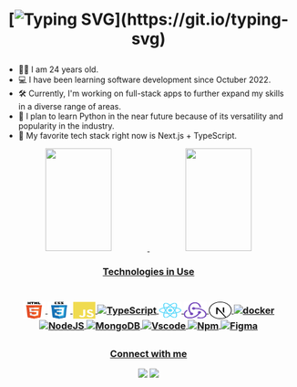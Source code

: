 <h1 align = center>

[![Typing SVG](https://readme-typing-svg.demolab.com?font=Fira+Code&weight=600&size=42&pause=1000&center=true&vCenter=true&width=900&height=80&lines=Hi%2C+I+am+a+software+developer.)](https://git.io/typing-svg)

</h1>

- 🙋‍♂️ I am 24 years old.
- 💻 I have been learning software development since Octuber 2022.
- 🛠️ Currently, I'm working on full-stack apps to further expand my skills in a diverse range of areas.
- 🐍 I plan to learn Python in the near future because of its versatility and popularity in the industry.
- 🚀 My favorite tech stack right now is Next.js + TypeScript.

<div style="display: inline_block" align="center">
  <a href="https://github.com/lucasdef15">
  <img height="180em" width="48%" src="https://github-readme-stats-git-masterrstaa-rickstaa.vercel.app/api?username=lucasdef15&show_icons=true&theme=radical&include_all_commits=true&count_private=true&border_radius=30"/>
  <img height="180em" width="48%"  src="https://github-readme-stats-git-masterrstaa-rickstaa.vercel.app/api/top-langs/?username=lucasdef15&layout=compact&langs_count=7&theme=radical&border_radius=30"/>
</div>
  <h3 align='center'>Technologies in Use<h3>
<div style="display: inline_block" align=center><br>
    <img align="center" alt="HTML" height="30" width="40" src="https://raw.githubusercontent.com/devicons/devicon/1119b9f84c0290e0f0b38982099a2bd027a48bf1/icons/html5/html5-original-wordmark.svg" />
  <img align="center" alt="CSS" height="30" width="40" src="https://raw.githubusercontent.com/devicons/devicon/1119b9f84c0290e0f0b38982099a2bd027a48bf1/icons/css3/css3-original-wordmark.svg" />
  <img align="center" alt="Js" height="30" width="40" src="https://raw.githubusercontent.com/devicons/devicon/master/icons/javascript/javascript-plain.svg">
  <img align="center" alt="TypeScript" height="30" width="40" src="https://cdn.jsdelivr.net/gh/devicons/devicon/icons/typescript/typescript-original.svg" />
  <img align="center" alt="React" height="30" width="40" src="https://raw.githubusercontent.com/devicons/devicon/master/icons/react/react-original.svg">
  <img align="center" alt="Redux" height="30" width="40" src="https://raw.githubusercontent.com/devicons/devicon/1119b9f84c0290e0f0b38982099a2bd027a48bf1/icons/redux/redux-original.svg">
  <img align="center" alt="Nextjs" height="30" width="40" src="https://raw.githubusercontent.com/devicons/devicon/1119b9f84c0290e0f0b38982099a2bd027a48bf1/icons/nextjs/nextjs-line.svg">
  <img align="center" alt="docker" height="40" width="50" src="https://cdn.jsdelivr.net/gh/devicons/devicon/icons/docker/docker-original.svg" />
  <img align="center" alt="NodeJS" height="30" width="40" src="https://cdn.jsdelivr.net/gh/devicons/devicon/icons/nodejs/nodejs-original.svg" /> 
  <img align="center" alt="MongoDB" height="30" width="40" src="https://cdn.jsdelivr.net/gh/devicons/devicon/icons/mongodb/mongodb-original.svg" />
  <img align="center" alt="Vscode" height="30" width="40" src="https://cdn.jsdelivr.net/gh/devicons/devicon/icons/vscode/vscode-original.svg" />
  <img align="center" alt="Npm" height="30" width="40" src="https://cdn.jsdelivr.net/gh/devicons/devicon/icons/npm/npm-original-wordmark.svg" />
  <img align="center" alt="Figma" height="30" width="40" src="https://cdn.jsdelivr.net/gh/devicons/devicon/icons/figma/figma-original.svg" />
</div>

##

<div align="center">
  <h3 align="center">Connect with me</h3>
  <a href = "mailto:lucasdefaria1888@gmail.com"><img src="https://img.shields.io/badge/-Gmail-%23333?style=for-the-badge&logo=gmail&logoColor=white" target="_blank"></a>
  <a href="https://www.linkedin.com/in/lucas-f-16b2b3113/" target="_blank"><img src="https://img.shields.io/badge/-LinkedIn-%230077B5?style=for-the-badge&logo=linkedin&logoColor=white" target="_blank"></a> 
</div>
